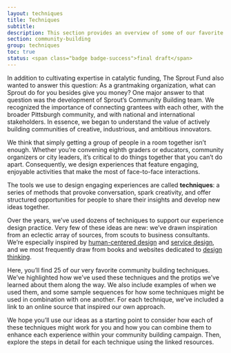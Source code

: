 ```yaml
---
layout: techniques
title: Techniques
subtitle:
description: This section provides an overview of some of our favorite human-centered design techniques that we use to Generate, Prioritize, and Reflect on new ideas. It is intended to serve as a library of tools that experience designers can draw from as they develop engaging experiences in support of community building campaigns. 
section: community-building
group: techniques
toc: true
status: <span class="badge badge-success">final draft</span>
---
```


In addition to cultivating expertise in catalytic funding, The Sprout Fund also wanted to answer this question: As a grantmaking organization, what can Sprout do for you besides give you money? One major answer to that question was the development of Sprout’s Community Building team. We recognized the importance of connecting grantees with each other, with the broader Pittsburgh community, and with national and international stakeholders. In essence, we began to understand the value of actively building communities of creative, industrious, and ambitious innovators.

We think that simply getting a group of people in a room together isn’t enough. Whether you’re convening eighth graders or educators, community organizers or city leaders, it’s critical to do things together that you can’t do apart. Consequently, we design experiences that feature engaging, enjoyable activities that make the most of face-to-face interactions.

The tools we use to design engaging experiences are called **techniques**: a series of methods that provoke conversation, spark creativity, and offer structured opportunities for people to share their insights and develop new ideas together.

Over the years, we’ve used dozens of techniques to support our experience design practice. Very few of these ideas are new: we’ve drawn inspiration from an eclectic array of sources, from scouts to business consultants. We’re especially inspired by [human-centered design](http://www.designkit.org/human-centered-design) and [service design](https://www.interaction-design.org/literature/article/the-principles-of-service-design-thinking-building-better-services), and we most frequently draw from books and websites dedicated to [design thinking](https://www.ideou.com/pages/design-thinking).

Here, you’ll find 25 of our very favorite community building techniques. We’ve highlighted how we’ve used these techniques and the protips we’ve learned about them along the way. We also include examples of when we used them, and some sample sequences for how some techniques might be used in combination with one another.  For each technique, we’ve included a link to an online source that inspired our own approach.

We hope you’ll use our ideas as a starting point to consider how each of these techniques might work for you and how you can combine them to enhance each experience within your community building campaign. Then, explore the steps in detail for each technique using the linked resources.
